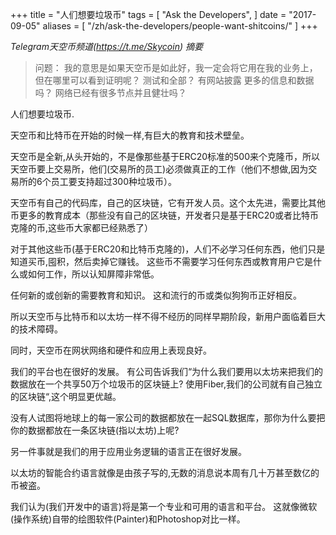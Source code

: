+++
title = "人们想要垃圾币"
tags = [
    "Ask the Developers",
]
date = "2017-09-05"
aliases = [
	"/zh/ask-the-developers/people-want-shitcoins/"
]
+++

*Telegram天空币频道(https://t.me/Skycoin) 摘要*

>问题：
我的意思是如果天空币是如此好，我一定会将它用在我的业务上，但在哪里可以看到证明呢？ 测试和全部？ 有网站披露
更多的信息和数据吗？ 网络已经有很多节点并且健壮吗？

人们想要垃圾币.

天空币和比特币在开始的时候一样,有巨大的教育和技术壁垒。

天空币是全新,从头开始的，不是像那些基于ERC20标准的500来个克隆币，所以天空币要上交易所，他们(交易所的员工)必须做真正的工作（他们不想做,因为交易所的6个员工要支持超过300种垃圾币）。


天空币有自己的代码库，自己的区块链，它有开发人员。这个太先进，需要比其他币更多的教育成本（那些没有自己的区块链，开发者只是基于ERC20或者比特币克隆的币,这些币大家都已经熟悉了）


对于其他这些币(基于ERC20和比特币克隆的)，人们不必学习任何东西，他们只是知道买币,囤积，然后卖掉它赚钱。 这些币不需要学习任何东西或教育用户它是什么或如何工作，所以认知屏障非常低。

任何新的或创新的需要教育和知识。 这和流行的币或类似狗狗币正好相反。

所以天空币与比特币和以太坊一样不得不经历的同样早期阶段，新用户面临着巨大的技术障碍。

同时，天空币在网状网络和硬件和应用上表现良好。

我们的平台也在很好的发展。 有公司告诉我们“为什么我们要用以太坊来把我们的数据放在一个共享50万个垃圾币的区块链上? 使用Fiber,我们的公司就有自己独立的区块链“,这个明显更优越。

没有人试图将地球上的每一家公司的数据都放在一起SQL数据库，那你为什么要把你的数据都放在一条区块链(指以太坊)上呢?

另一件事就是我们的用于应用业务逻辑的语言正在很好发展。

以太坊的智能合约语言就像是由孩子写的,无数的消息说本周有几十万甚至数亿的币被盗。

我们认为(我们开发中的语言)将是第一个专业和可用的语言和平台。 这就像微软(操作系统)自带的绘图软件(Painter)和Photoshop对比一样。
